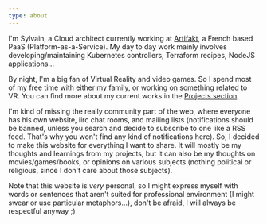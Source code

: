 ```yaml
---
type: about
---
```


I'm Sylvain, a Cloud architect currently working at [Artifakt](https://artifakt.com), 
a French based PaaS (Platform-as-a-Service). My day to day work mainly involves
developing/maintaining Kubernetes controllers, Terraform recipes, NodeJS applications...

By night, I'm a big fan of Virtual Reality and video games. So I spend most of my free 
time with either my family, or working on something related to VR. You can find more 
about my current works in the [Projects section](/projects).

I'm kind of missing the really community part of the web, where everyone has his own 
website, iirc chat rooms, and mailing lists (notifications should be banned, unless you 
search and decide to subscribe to one like a RSS feed. That's why you won't find any kind 
of notifications here). So, I decided to make this website for everything I want to share. 
It will mostly be my thoughts and learnings from my projects, but it can also be my thoughts 
on movies/games/books, or opinions on various subjects (nothing political or religious, since 
I don't care about those subjects).

Note that this website is _very_ personal, so I might express myself with words or sentences 
that aren't suited for professional environment (I might swear or use particular metaphors...), 
don't be afraid, I will always be respectful anyway ;)
